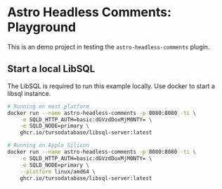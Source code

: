 # Astro Headless Comments: Playground

This is an demo project in testing the `astro-headless-comments` plugin.

## Start a local LibSQL

The LibSQL is required to run this example locally. Use docker to start a libsql instance.

```bash
# Running on most platform
docker run --name astro-headless-comments -p 8080:8080 -ti \
    -e SQLD_HTTP_AUTH=basic:dGVzdDoxMjM0NTY= \
    -e SQLD_NODE=primary \
    ghcr.io/tursodatabase/libsql-server:latest

# Running on Apple Silicon
docker run --name astro-headless-comments -p 8080:8080 -ti \
    -e SQLD_HTTP_AUTH=basic:dGVzdDoxMjM0NTY= \
    -e SQLD_NODE=primary \
    --platform linux/amd64 \
    ghcr.io/tursodatabase/libsql-server:latest
```
